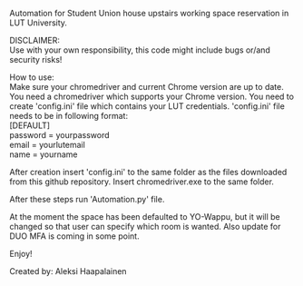 Automation for Student Union house upstairs working space reservation in LUT University. <br />


DISCLAIMER: <br />
Use with your own responsibility, this code might include bugs or/and security risks!


How to use: <br />
Make sure your chromedriver and current Chrome version are up to date.
You need a chromedriver which supports your Chrome version.
You need to create 'config.ini' file which contains your LUT credentials.
'config.ini' file needs to be in following format: <br />
[DEFAULT] <br />
password = yourpassword <br />
email = yourlutemail <br />
name = yourname <br />
	
After creation insert 'config.ini' to the same folder as the files downloaded from this github repository.
Insert chromedriver.exe to the same folder.

After these steps run 'Automation.py' file.

At the moment the space has been defaulted to YO-Wappu, but it will be changed so that user can specify which room is wanted.
Also update for DUO MFA is coming in some point.

Enjoy!

Created by: Aleksi Haapalainen


